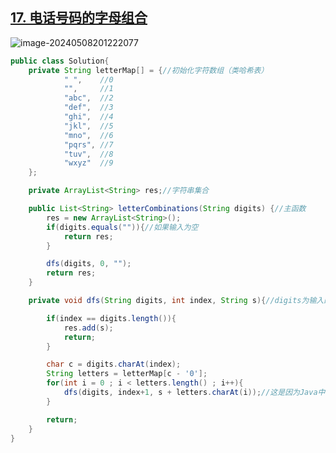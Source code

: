 ## [17. 电话号码的字母组合](https://leetcode.cn/problems/letter-combinations-of-a-phone-number/)

![image-20240508201222077](https://like-a.oss-cn-beijing.aliyuncs.com/img/image-20240508201222077.png)



```java
public class Solution{
    private String letterMap[] = {//初始化字符数组（类哈希表）
            " ",    //0
            "",     //1
            "abc",  //2
            "def",  //3
            "ghi",  //4
            "jkl",  //5
            "mno",  //6
            "pqrs", //7
            "tuv",  //8
            "wxyz"  //9
    };

    private ArrayList<String> res;//字符串集合

    public List<String> letterCombinations(String digits) {//主函数
        res = new ArrayList<String>();
        if(digits.equals("")){//如果输入为空
            return res;
        }

        dfs(digits, 0, "");
        return res;
    }

    private void dfs(String digits, int index, String s){//digits为输入的字符串，s为存放一种排列结果的字符串，index为s下一位下标

        if(index == digits.length()){
            res.add(s);
            return;
        }

        char c = digits.charAt(index);
        String letters = letterMap[c - '0'];
        for(int i = 0 ; i < letters.length() ; i++){
            dfs(digits, index+1, s + letters.charAt(i));//这是因为Java中的字符串是不可变的，所以当你进行字符串连接操作（如 s + letters.charAt(i)）时，实际上会创建一个新的字符串对象，它们有不同的地址
        }

        return;
    }
}
```

